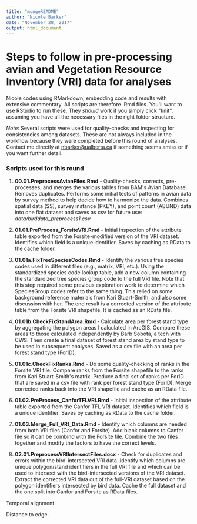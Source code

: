 ```yaml
---
title: "mungeREADME"
author: "Nicole Barker"
date: "November 28, 2017"
output: html_document
---
```


# Steps to follow in pre-processing avian and Vegetation Resource Inventory (VRI) data for analyses

Nicole codes using RMarkdown, embedding code and results with extensive commentary. All scripts are therefore .Rmd files. You'll want to use RStudio to run these. They *should* work if you simply click "knit", assuming you have all the necessary files in the right folder structure.

*Note:* Several scripts were used for quality-checks and inspecting for consistencies among datasets. These are not always included in the workflow because they were completed before this round of analyses. Contact me directly at nbarker@ualberta.ca if something seems amiss or if you want further detail. 

### Scripts used for this round

1. **00.01.PreprocessAvianFiles.Rmd** - Quality-checks, corrects, pre-processes, and merges the various tables from BAM's Avian Database. Removes duplicates. Performs some initial tests of patterns in avian data by survey method to help decide how to harmonize the data. 
Combines spatial data (SS), survey instance (PKEY), and point count (ABUND) data into one flat dataset and saves as csv for future use: _data/birddata_preprocess1.csv_

2. **01.01.PreProcess_ForsiteVRI.Rmd** - Initial inspection of the attribute table exported from the Forsite-modified version of the VRI dataset. Identifies which field is a unique identifier. Saves by caching as RData to the cache folder. 

3. **01.01a.FixTreeSpeciesCodes.Rmd** - Identify the various tree species codes used in different files (e.g., matrix, VRI, etc.). Using the standardized species code lookup table, add a new column containing the standardized tree species group code to the full VRI file. Note that this step required some previous exploration work to determine which SpeciesGroup codes refer to the same thing. This relied on some background reference materials from Kari Stuart-Smith, and also some discussion with her. The end result is a corrected version of the attribute table from the Forsite VRI shapefile. It is cached as an RData file.

4. **01.01b.CheckFixStandArea.Rmd** - Calculate area per forest stand type by aggregating the polygon areas I calculated in ArcGIS. Compare these areas to those calculated independently by Barb Sobota, a tech with CWS. Then create a final dataset of forest stand area by stand type to be used in subsequent analyses. Saved as a csv file with an area per forest stand type (ForID). 

5. **01.01c.CheckFixRanks.Rmd** - Do some quality-checking of ranks in the Forsite VRI file. Compare ranks from the Forsite shapefile to the ranks from Kari Stuart-Smith's matrix. Produce a final set of ranks per ForID that are saved in a csv file with rank per forest stand type (ForID). Merge corrected ranks back into the VRI shapefile and cache as an RData file. 

6. **01.02.PreProcess_CanforTFLVRI.Rmd** - Initial inspection of the attribute table exported from the Canfor TFL VRI dataset. Identifies which field is a unique identifier. Saves by caching as RData to the cache folder. 

7. **01.03.Merge_Full_VRI_Data.Rmd** - Identify which columns are needed from both VRI files (Canfor and Forsite). Add blank columns to Canfor file so it can be combind with the Forsite file. Combine the two files together and modify the factors to have the correct levels. 

8. **02.01.PreprocessVRIIntersectFiles.docx** - Check for duplicates and errors within the bird-intersected VRI data. Identify which columns are unique polygon/stand identifiers in the full VRI file and which can be used to intersect with the bird-intersected versions of the VRI dataset. Extract the corrected VRI data out of the full-VRI dataset based on the polygon identifiers intersected by bird data. Cache the full dataset and the one split into Canfor and Forsite as RData files. 



Temporal alignment

Distance to edge. 





